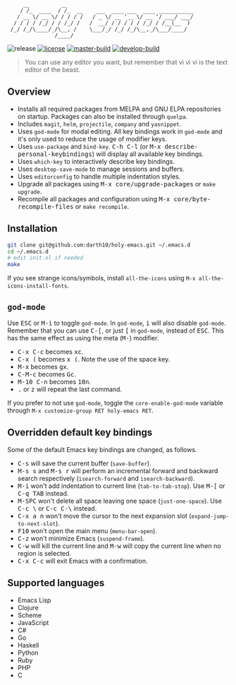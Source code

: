 ```
     __          __
    / /_  ____  / /_  __    ___  ____ ___  ____ ___________
   / __ \/ __ \/ / / / /   / _ \/ __ ‘__ \/ __ ‘/ ___/ ___/
  / / / / /_/ / / /_/ /   /  __/ / / / / / /_/ / /__(__  )
 /_/ /_/\____/_/\__, /    \___/_/ /_/ /_/\__,_/\___/____/
               /____/
```

![release](https://img.shields.io/github/tag/darth10/holy-emacs.svg?label=release&style=flat)
[![license](https://img.shields.io/badge/license-MIT-green.svg?style=flat)](./LICENSE)
[![master-build](https://img.shields.io/travis/darth10/holy-emacs/master.svg?label=master&style=flat)](https://travis-ci.org/darth10/holy-emacs)
[![develop-build](https://img.shields.io/travis/darth10/holy-emacs/develop.svg?label=develop&style=flat)](https://travis-ci.org/darth10/holy-emacs)

> You can use any editor you want, but remember that vi vi vi is the text editor of the beast.

## Overview

* Installs all required packages from MELPA and GNU ELPA repositories on startup.
  Packages can also be installed through `quelpa`.
* Includes `magit`, `helm`, `projectile`, `company` and `yasnippet`.
* Uses `god-mode` for modal editing. All key bindings work in `god-mode` and it's only used to reduce the usage of modifier keys.
* Uses `use-package` and `bind-key`. <kbd>C-h C-l</kbd> (or <kbd>M-x describe-personal-keybindings</kbd>) will display all available key bindings.
* Uses `which-key` to interactively describe key bindings.
* Uses `desktop-save-mode` to manage sessions and buffers.
* Uses `editorconfig` to handle multiple indentation styles.
* Upgrade all packages using <kbd>M-x core/upgrade-packages</kbd> or `make upgrade`.
* Recompile all packages and configuration using <kbd>M-x core/byte-recompile-files</kbd> or `make recompile`.

## Installation

```sh
git clone git@github.com:darth10/holy-emacs.git ~/.emacs.d
cd ~/.emacs.d
# edit init.el if needed
make
```

If you see strange icons/symbols, install `all-the-icons` using `M-x all-the-icons-install-fonts`.

## `god-mode`

Use <kbd>ESC</kbd> or <kbd>M-i</kbd> to toggle `god-mode`.
In `god-mode`, <kbd>i</kbd> will also disable `god-mode`.
Remember that you can use <kbd>C-[</kbd>, or just <kbd>[</kbd> in `god-mode`, instead of <kbd>ESC</kbd>.
This has the same effect as using the meta (<kbd>M-</kbd>) modifier.

* <kbd>C-x C-c</kbd> becomes <kbd>xc</kbd>.
* <kbd>C-x (</kbd> becomes <kbd>x (</kbd>. Note the use of the space key.
* <kbd>M-x</kbd> becomes <kbd>gx</kbd>.
* <kbd>C-M-c</kbd> becomes <kbd>Gc</kbd>.
* <kbd>M-10 C-n</kbd> becomes <kbd>10n</kbd>.
* <kbd>.</kbd> or <kbd>z</kbd> will repeat the last command.

If you prefer to not use `god-mode`, toggle the `core-enable-god-mode` variable through 
`M-x customize-group RET holy-emacs RET`.

## Overridden default key bindings

Some of the default Emacs key bindings are changed, as follows.

* <kbd>C-s</kbd> will save the current buffer (`save-buffer`).
* <kbd>M-s s</kbd> and <kbd>M-s r</kbd> will perform an incremental
  forward and backward search respectively (`isearch-forward` and `isearch-backward`).
* <kbd>M-i</kbd> won't add indentation to current line (`tab-to-tab-stop`).
  Use <kbd>M-[</kbd> or <kbd>C-q TAB</kbd> instead.
* <kbd>M-SPC</kbd> won't delete all space leaving one space (`just-one-space`).
  Use <kbd>C-c \\</kbd> or <kbd>C-c C-\\</kbd> instead.
* <kbd>C-x a n</kbd> won't move the cursor to the next expansion slot (`expand-jump-to-next-slot`).
* <kbd>F10</kbd> won't open the main menu (`menu-bar-open`).
* <kbd>C-z</kbd> won't minimize Emacs (`suspend-frame`).
* <kbd>C-w</kbd> will kill the current line and <kbd>M-w</kbd> will
  copy the current line when no region is selected.
* <kbd>C-x C-c</kbd> will exit Emacs with a confirmation.

## Supported languages

* Emacs Lisp
* Clojure
* Scheme
* JavaScript
* C#
* Go
* Haskell
* Python
* Ruby
* PHP
* C
